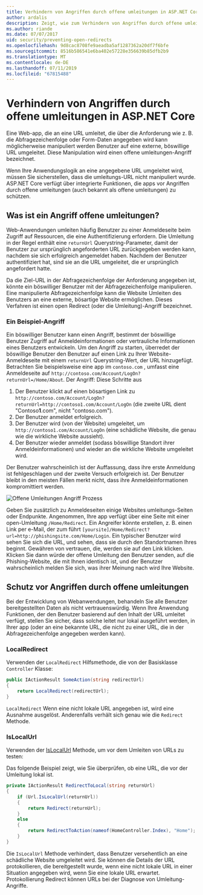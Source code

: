 ```yaml
---
title: Verhindern von Angriffen durch offene umleitungen in ASP.NET Core
author: ardalis
description: Zeigt, wie zum Verhindern von Angriffen durch offene umleitungen für eine ASP.NET Core-app
ms.author: riande
ms.date: 07/07/2017
uid: security/preventing-open-redirects
ms.openlocfilehash: 9d8cac8708fe9aeadba5af1287362a20df7f6bfe
ms.sourcegitcommit: 8516b586541e6ba402e57228e356639b85dfb2b9
ms.translationtype: MT
ms.contentlocale: de-DE
ms.lasthandoff: 07/11/2019
ms.locfileid: "67815488"
---
```

# <a name="prevent-open-redirect-attacks-in-aspnet-core"></a>Verhindern von Angriffen durch offene umleitungen in ASP.NET Core

Eine Web-app, die an eine URL umleitet, die über die Anforderung wie z. B. die Abfragezeichenfolge oder Form-Daten angegeben wird kann möglicherweise manipuliert werden Benutzer auf eine externe, böswillige URL umgeleitet. Diese Manipulation wird einen offene umleitungen-Angriff bezeichnet.

Wenn Ihre Anwendungslogik an eine angegebene URL umgeleitet wird, müssen Sie sicherstellen, dass die umleitungs-URL nicht manipuliert wurde. ASP.NET Core verfügt über integrierte Funktionen, die apps vor Angriffen durch offene umleitungen (auch bekannt als offene umleitungen) zu schützen.

## <a name="what-is-an-open-redirect-attack"></a>Was ist ein Angriff offene umleitungen?

Web-Anwendungen umleiten häufig Benutzer zu einer Anmeldeseite beim Zugriff auf Ressourcen, die eine Authentifizierung erfordern. Die Umleitung in der Regel enthält eine `returnUrl` Querystring-Parameter, damit der Benutzer zur ursprünglich angeforderten URL zurückgegeben werden kann, nachdem sie sich erfolgreich angemeldet haben. Nachdem der Benutzer authentifiziert hat, sind sie an die URL umgeleitet, die er ursprünglich angefordert hatte.

Da die Ziel-URL in der Abfragezeichenfolge der Anforderung angegeben ist, könnte ein böswilliger Benutzer mit der Abfragezeichenfolge manipulieren. Eine manipulierte Abfragezeichenfolge kann die Website Umleiten des Benutzers an eine externe, bösartige Website ermöglichen. Dieses Verfahren ist einen open Redirect (oder die Umleitung)-Angriff bezeichnet.

### <a name="an-example-attack"></a>Ein Beispiel-Angriff

Ein böswilliger Benutzer kann einen Angriff, bestimmt der böswillige Benutzer Zugriff auf Anmeldeinformationen oder vertrauliche Informationen eines Benutzers entwickeln. Um den Angriff zu starten, überredet der böswillige Benutzer den Benutzer auf einen Link zu Ihrer Website-Anmeldeseite mit einem `returnUrl` Querystring-Wert, der URL hinzugefügt. Betrachten Sie beispielsweise eine app im `contoso.com` , umfasst eine Anmeldeseite auf `http://contoso.com/Account/LogOn?returnUrl=/Home/About`. Der Angriff: Diese Schritte aus

1. Der Benutzer klickt auf einen bösartigen Link zu `http://contoso.com/Account/LogOn?returnUrl=http://contoso1.com/Account/LogOn` (die zweite URL dient "Contoso**1**.com", nicht "contoso.com").
2. Der Benutzer anmeldet erfolgreich.
3. Der Benutzer wird (von der Website) umgeleitet, um `http://contoso1.com/Account/LogOn` (eine schädliche Website, die genau wie die wirkliche Website aussieht).
4. Der Benutzer wieder anmeldet (sodass böswillige Standort ihrer Anmeldeinformationen) und wieder an die wirkliche Website umgeleitet wird.

Der Benutzer wahrscheinlich ist der Auffassung, dass ihre erste Anmeldung ist fehlgeschlagen und der zweite Versuch erfolgreich ist. Der Benutzer bleibt in den meisten Fällen merkt nicht, dass ihre Anmeldeinformationen kompromittiert werden.

![Offene Umleitungen Angriff Prozess](preventing-open-redirects/_static/open-redirection-attack-process.png)

Geben Sie zusätzlich zu Anmeldeseiten einige Websites umleitungs-Seiten oder Endpunkte. Angenommen, Ihre app verfügt über eine Seite mit einer open-Umleitung `/Home/Redirect`. Ein Angreifer könnte erstellen, z. B. einen Link per e-Mail, der zum führt `[yoursite]/Home/Redirect?url=http://phishingsite.com/Home/Login`. Ein typischer Benutzer wird sehen Sie sich die URL, und sehen, dass sie durch den Standortnamen Ihres beginnt. Gewähren von vertrauen, die, werden sie auf den Link klicken. Klicken Sie dann würde der offene Umleitung den Benutzer senden, auf die Phishing-Website, die mit Ihnen identisch ist, und der Benutzer wahrscheinlich melden Sie sich, was ihrer Meinung nach wird Ihre Website.

## <a name="protecting-against-open-redirect-attacks"></a>Schutz vor Angriffen durch offene umleitungen

Bei der Entwicklung von Webanwendungen, behandeln Sie alle Benutzer bereitgestellten Daten als nicht vertrauenswürdig. Wenn Ihre Anwendung Funktionen, der den Benutzer basierend auf den Inhalt der URL umleitet verfügt, stellen Sie sicher, dass solche leitet nur lokal ausgeführt werden, in Ihrer app (oder an eine bekannte URL, die nicht zu einer URL, die in der Abfragezeichenfolge angegeben werden kann).

### <a name="localredirect"></a>LocalRedirect

Verwenden der `LocalRedirect` Hilfsmethode, die von der Basisklasse `Controller` Klasse:

```csharp
public IActionResult SomeAction(string redirectUrl)
{
    return LocalRedirect(redirectUrl);
}
```

`LocalRedirect` Wenn eine nicht lokale URL angegeben ist, wird eine Ausnahme ausgelöst. Anderenfalls verhält sich genau wie die `Redirect` Methode.

### <a name="islocalurl"></a>IsLocalUrl

Verwenden der [IsLocalUrl](/dotnet/api/Microsoft.AspNetCore.Mvc.IUrlHelper.islocalurl#Microsoft_AspNetCore_Mvc_IUrlHelper_IsLocalUrl_System_String_) Methode, um vor dem Umleiten von URLs zu testen:

Das folgende Beispiel zeigt, wie Sie überprüfen, ob eine URL, die vor der Umleitung lokal ist.

```csharp
private IActionResult RedirectToLocal(string returnUrl)
{
    if (Url.IsLocalUrl(returnUrl))
    {
        return Redirect(returnUrl);
    }
    else
    {
        return RedirectToAction(nameof(HomeController.Index), "Home");
    }
}
```

Die `IsLocalUrl` Methode verhindert, dass Benutzer versehentlich an eine schädliche Website umgeleitet wird. Sie können die Details der URL protokollieren, die bereitgestellt wurde, wenn eine nicht lokale URL in einer Situation angegeben wird, wenn Sie eine lokale URL erwartet. Protokollierung Redirect können URLs bei der Diagnose von Umleitung-Angriffe.
